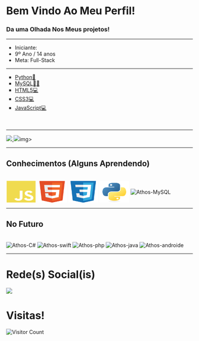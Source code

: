 # Bem Vindo Ao Meu Perfil!

### Da uma Olhada Nos Meus projetos!

<hr>

 - Iniciante:
 - 9º Ano / 14 anos
 - Meta: Full-Stack
 <hr>
 <ul type="square">
     <p>
     <li><a href="https://www.python.org" target="_blank" rel="external">Python🐍</a>     
     <li><a href="https://www.mysql.com" target="_blank" rel="external">MySQL💸🎲</a> 
     <li><a href="https://code.visualstudio.com" target="_blank" rel="external">HTML5💻</a>  
     <li><a href="https://code.visualstudio.com" target="_blank" rel="external">CSS3💻</a>   
     <li><a href="https://nodejs.org/en/" target="_blank" rel="external">JavaScript💻</a>    

 </ul>
 <br>
 <hr>
 <div>
  <a href="https://github.com/AthosFB">
  <img height="120em" src="https://github-readme-stats.vercel.app/api?username=AthosFB&layout=compact&hide_title=true&hide_border=true&show_icons=true&include_all_commits=true&line_height=21&bg_color=0,420000,120042&theme=dark">
  <img height="120em" src="https://github-readme-stats.vercel.app/api/top-langs/?username=AthosFB&layout=compact&include_all_commits=true&show_icons=true&line_height=21&bg_color=0,420000,120042&theme=dark"></a>img>
</div>
 
 
 
<hr>
<h2> Conhecimentos (Alguns Aprendendo) </h2>
 
<div style="display: inline_block"><br>
  <img align="center" alt="Athos-Js" height="60" width="80" src="https://raw.githubusercontent.com/devicons/devicon/master/icons/javascript/javascript-plain.svg">
  <img align="center" alt="Athos-HTML" height="60" width="80" src="https://raw.githubusercontent.com/devicons/devicon/master/icons/html5/html5-original.svg">
  <img align="center" alt="Athos-CSS" height="60" width="80" src="https://raw.githubusercontent.com/devicons/devicon/master/icons/css3/css3-original.svg">
  <img align="center" alt="Athos-Python" height="60" width="80" src="https://raw.githubusercontent.com/devicons/devicon/master/icons/python/python-original.svg">
  <img align="center" alt="Athos-MySQL" height="120" width="120" src="https://waresoft.com.br/wp-content/uploads/2021/04/MySQL_Logo_600x600.png">
</div>
 <hr>
 <h2>No Futuro</h2>
 <div style="display: inline_block"><br>
  <img align="center" alt="Athos-C#" height="60" width="60" src="https://growiz.com.br/wp-content/uploads/2020/08/kisspng-c-programming-language-logo-microsoft-visual-stud-atlas-portfolio-5b899192d7c600.1628571115357423548838.png">
  <img align="center" alt="Athos-swift" height="60" width="80" src="https://ideias.avancadas.info/images/Apple-Swift.png">
  <img align="center" alt="Athos-php" height="60" width="80" src="http://ivaldo.dev/wp-content/uploads/2020/08/php-1-logo-png-transparent.png">
  <img align="center" alt="Athos-java" height="80" width="80" src="https://softmany.com/wp-content/uploads/2017/08/Java-Runtime-Environment-for-Windows.png">
  <img align="center" alt="Athos-androide" height="80" width="80" src="https://2.bp.blogspot.com/-tzm1twY_ENM/XlCRuI0ZkRI/AAAAAAAAOso/BmNOUANXWxwc5vwslNw3WpjrDlgs9PuwQCLcBGAsYHQ/s1600/pasted%2Bimage%2B0.png">
</div>
 <hr>
 
 <h1>Rede(s) Social(is)</h1>
<div> 
  <a href="https://www.instagram.com/athosfavaron/" target="_blank"><img src="https://img.shields.io/badge/-Instagram-%23E4405F?style=for-the-badge&logo=instagram&logoColor=black"></a>
 
 <h1>Visitas!</h1>
 </div> 

![Visitor Count](https://profile-counter.glitch.me/{AthosFB}/count.svg)
 

